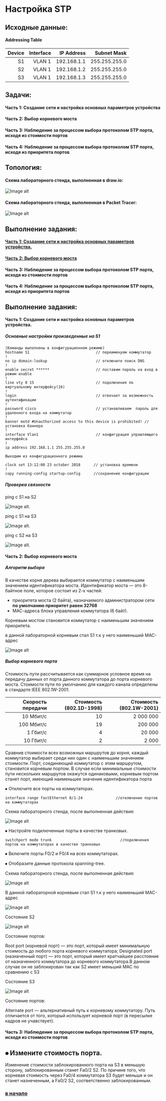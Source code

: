 # Настройка STP

## Исходные данные:

#### Addressing Table

| Device  | Interface          |IP Address   |Subnet Mask  |
| -------:|------------------:| -------------:| -----------:| 
| S1      | VLAN 1             | 192.168.1.1  |255.255.255.0|
| S2      | VLAN 1             | 192.168.1.2 |255.255.255.0| 
| S3      | VLAN 1             | 192.168.1.3 |255.255.255.0| 

## Задачи:

#### Часть 1: Создание сети и настройка основных параметров устройства
#### Часть 2: Выбор корневого моста
#### Часть 3: Наблюдение за процессом выбора протоколом STP порта, исходя из стоимости портов
#### Часть 4: Наблюдение за процессом выбора протоколом STP порта, исходя из приоритета портов

## Топология:

#### Cхема лабораторного стенда, выполненная в draw.io:

![Image alt](https://github.com/Misha-cook/otus-networks/blob/main/labs/lab02/%D0%A0%D0%B8%D1%81%D1%83%D0%BD%D0%BE%D0%BA_1.png)

#### Cхема лабораторного стенда, выполненная в Packet Tracer:

![Image alt](https://github.com/Misha-cook/otus-networks/blob/main/labs/lab02/%D0%A0%D0%B8%D1%81%D1%83%D0%BD%D0%BE%D0%BA_2.png)

## Выполнение задания:

#### [Часть 1: Создание сети и настройка основных параметров устройства.](#основные-настройки-произведенные-на-s1) 
#### [Часть 2: Выбор корневого моста](#алгоритм-выбора) 
#### Часть 3: Наблюдение за процессом выбора протоколом STP порта, исходя из стоимости портов
#### Часть 4: Наблюдение за процессом выбора протоколом STP порта, исходя из приоритета портов

## Выполнение задания:

#### Часть 1: Создание сети и настройка основных параметров устройства.

##### Основные настройки произведенные на S1 

```
(Команды выполнены в конфигурационном режиме)
hostname S1                              // переименуем коммутатор
!
no ip domain-lookup                      // отключите поиск DNS
!
enable secret ******                     // поставим пароль на вход в режим enable
!
line vty 0 15                            // подключения по виртуальному интерфейсу(16)
!
login                                    // отвечает за возможность аутентификации
!
password cisco                           // устанавливаем  пароль для удаленного входа на коммутатор
!
banner motd #Unauthorized access to this device is prohibited! // установка баннера
!
interface Vlan1                          // конфигурация управляющего интерфейса
!
ip address 192.168.1.1 255.255.255.0

Выходим из конфигурационного режима

clock set 13:12:00 23 october 2018      // установка времени
!
copy running-config startup-config      //сохранение конфигурации

```
##### Проверка связности

ping с S1 на S2

![Image alt](https://github.com/Misha-cook/otus-networks/blob/main/labs/lab02/%D0%A0%D0%B8%D1%81%D1%83%D0%BD%D0%BE%D0%BA_3.png).

ping с S1 на S3

![Image alt](https://github.com/Misha-cook/otus-networks/blob/main/labs/lab02/%D0%A0%D0%B8%D1%81%D1%83%D0%BD%D0%BE%D0%BA_4.png).

ping с S2 на S3

![Image alt](https://github.com/Misha-cook/otus-networks/blob/main/labs/lab02/%D0%A0%D0%B8%D1%81%D1%83%D0%BD%D0%BE%D0%BA_5.png).

#### Часть 2: Выбор корневого моста

##### Алгоритм выбора 

В качестве корня дерева выбирается коммутатор с наименьшим значением идентификатора моста. 
Идентификатор моста — это 8-байтное поле, которое состоит из 2-х частей: 
- приоритета моста (2 байта), назначаемого администратором сети **по умолчанию приоритет равен 32768**
- МАС-адреса блока управления коммутатора (6 байт).

Корневым мостом становится коммутатор с наименьшим значением приоритета.

в данной лабораторной корневым стал S1 т.к у него наименьший MAC-адрес

![Image alt](https://github.com/Misha-cook/otus-networks/blob/main/labs/lab02/%D0%A0%D0%B8%D1%81%D1%83%D0%BD%D0%BE%D0%BA_6.1.png)

##### Выбор корневого порта

Стоимость пути рассчитывается как суммарное условное время на передачу данных от порта данного коммутатора до порта корневого моста.
Стоимости пути по умолчанию для каждого канала определены в стандарте IEEE 802.1W-2001.

| Скорость передачи  |  Стоимость (802.1D-1998)| Стоимость (802.1W-2001)|
| ---------:|---------------------:| ------------------:|
|10 Мбит/с  | 	10                 | 2 000 000          |
|100 Мбит/с | 	19                 | 200 000            |   
|1 Гбит/с   | 	4                  | 20 000             |
|10 Гбит/с  | 	2                  | 2 000              | 

Сравнив стоимости всех возможных маршрутов до корня, каждый коммутатор выбирает среди них один с наименьшим значением стоимости. Порт, соединяющий коммутатор с этим маршрутом, становится корневым портом. В случае если минимальные стоимости пути нескольких маршрутов окажутся одинаковыми, корневым портом станет порт, имеющий наименьшее значение идентификатора порта

⦁	Отключите все порты на коммутаторах.

```
interface range fastEthernet 0/1-24               //отключение портов на коммутаторах
```

Cхема лабораторного стенда, после выполненная действия:

![Image alt](https://github.com/Misha-cook/otus-networks/blob/main/labs/lab02/%D0%A0%D0%B8%D1%81%D1%83%D0%BD%D0%BE%D0%BA_9.png)

⦁	Настройте подключенные порты в качестве транковых.
```
switchport mode trunk                               //подключения портов на коммутаторах в качестве транковых
```
⦁	Включите порты F0/2 и F0/4 на всех коммутаторах.

⦁	Отобразите данные протокола spanning-tree.

Cхема лабораторного стенда, после выполненная действия:

![Image alt](https://github.com/Misha-cook/otus-networks/blob/main/labs/lab02/%D0%A0%D0%B8%D1%81%D1%83%D0%BD%D0%BE%D0%BA_13.png)

В данной лабораторной корневым стал S1 т.к у него наименьший MAC-адрес

![Image alt](https://github.com/Misha-cook/otus-networks/blob/main/labs/lab02/%D0%A0%D0%B8%D1%81%D1%83%D0%BD%D0%BE%D0%BA_10.png)

Состояние S2

![Image alt](https://github.com/Misha-cook/otus-networks/blob/main/labs/lab02/%D0%A0%D0%B8%D1%81%D1%83%D0%BD%D0%BE%D0%BA_11.png)

Состояние портов:

Root port (корневой порт) — это порт, который имеет минимальную стоимость до любого порта корневого коммутатора;
Designated port (назначенный порт) — это порт, который имеет кратчайшее расстояние от назначенного коммутатора до корневого коммутатора.В данном случае он не заблокирован так как S2 имеет меньший MAC по сравнению с S3

Состояние S3

![Image alt](https://github.com/Misha-cook/otus-networks/blob/main/labs/lab02/%D0%A0%D0%B8%D1%81%D1%83%D0%BD%D0%BE%D0%BA_12.png)
 
Состояние портов:

Alternate port — альтернативный путь к корневому коммутатору. Путь отличается от того, который использует корневой порт (в пересылке кадров не учавствует).

#### Часть 3: Наблюдение за процессом выбора протоколом STP порта, исходя из стоимости портов

## ⦁	Измените стоимость порта.

Изменение стоимости заблокированного порта на S3 в меньшую сторону, заблокированным станет Fa0/2 S2. По причине того, что корневая стоимость через Fa0/4 коммутатора S3 будет меньше и он станет назнеченным, а Fa0/2 S2, соответственно заблокированным.



### [в начало](#настройка-stp)

